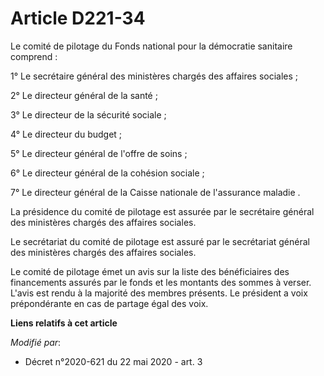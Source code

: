 # Article D221-34

Le comité de pilotage du Fonds national pour la démocratie sanitaire comprend : 

1° Le secrétaire général des ministères chargés des affaires sociales ; 

2° Le directeur général de la santé ; 

3° Le directeur de la sécurité sociale ; 

4° Le directeur du budget ; 

5° Le directeur général de l'offre de soins ; 

6° Le directeur général de la cohésion sociale ; 

7° Le directeur général de la Caisse nationale de l'assurance maladie   . 

La présidence du comité de pilotage est assurée par le secrétaire général des ministères chargés des affaires sociales. 

Le secrétariat du comité de pilotage est assuré par le secrétariat général des ministères chargés des affaires sociales. 

Le comité de pilotage émet un avis sur la liste des bénéficiaires des financements assurés par le fonds et les montants des
sommes à verser. L'avis est rendu à la majorité des membres présents. Le président a voix prépondérante en cas de partage
égal des voix.

**Liens relatifs à cet article**

_Modifié par_:

  - Décret n°2020-621 du 22 mai 2020 - art. 3
